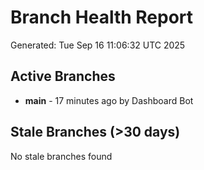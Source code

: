 # Branch Health Report
Generated: Tue Sep 16 11:06:32 UTC 2025

## Active Branches
- **main** - 17 minutes ago by Dashboard Bot

## Stale Branches (>30 days)
No stale branches found
